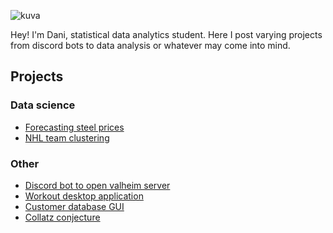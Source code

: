 ![kuva](https://github.com/DaniBarlund/DaniBarlund/assets/88807329/c4c37c35-4dd7-4d6e-bb35-a50e21da4645)


Hey! I'm Dani, statistical data analytics student.
Here I post varying projects from discord bots to data analysis or whatever may come into mind.

## Projects

### Data science
- [Forecasting steel prices](https://github.com/DaniBarlund/SteelPriceForecasting)
- [NHL team clustering](https://github.com/DaniBarlund/nhl-clustering)

### Other

- [Discord bot to open valheim server](https://github.com/DaniBarlund/Discord-bot)
- [Workout desktop application](https://github.com/DaniBarlund/workout-app)
- [Customer database GUI](https://github.com/DaniBarlund/Customer-database)
- [Collatz conjecture](https://github.com/DaniBarlund/Collatz-conjecture)
